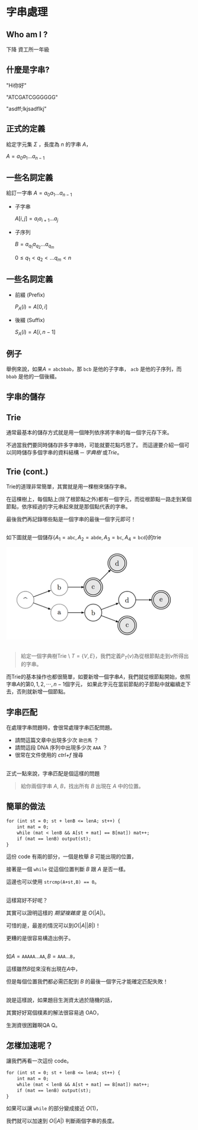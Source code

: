 # 字串處理

## Who am I ?

下降 資工所一年級

## 什麼是字串?

"Hi你好"

"ATCGATCGGGGGG"

"asdff;lkjsadflkj"

## 正式的定義

給定字元集 $\Sigma$ ，長度為 $n$ 的字串 $A$，

$A = a_0 a_1 \dots a_{n-1}$

## 一些名詞定義

給訂一字串
$A = a_0 a_1 \dots a_{n-1}$

- 子字串
  
	$A[i,j] = a_{i} a_{i+1} \dots a_{j}$

- 子序列

	$B = a_{q_1} a_{q_2} \dots a_{q_m}$

	$0 \le q_1 < q_2 < \dots q_m < n$

## 一些名詞定義

- 前綴 (Prefix)

	$P_A(i) = A[0,i]$

- 後綴 (Suffix)

	$S_A(i) = A[i,n-1]$

## 例子

舉例來說，如果$A = \texttt{abcbbab}$，那 $\texttt{bcb}$ 是他的子字串， $\texttt{acb}$ 是他的子序列，而 $\texttt{bbab}$ 是他的一個後綴。


## 字串的儲存

## Trie

通常最基本的儲存方式就是用一個陣列依序將字串的每一個字元存下來。

不過當我們要同時儲存許多字串時，可能就要花點巧思了。
而這邊要介紹一個可以同時儲存多個字串的資料結構 ─ *字典樹* 或*Trie*。


## Trie (cont.)

Trie的道理非常簡單，其實就是用一棵樹來儲存字串。

在這棵樹上，每個點上(除了根節點之外)都有一個字元，而從根節點一路走到某個節點，依序經過的字元串起來就是那個點代表的字串。

最後我們再記錄哪些點是一個字串的最後一個字元即可！

##

如下圖就是一個儲存$\{A_1 = \texttt{abc}, A_2 =\texttt{abde}, A_3 = \texttt{bc}, A_4 = \texttt{bcd}\}$的trie

![](image/string-01.png)

##

> 給定一個字典樹Trie \  $T = \{V, E\}$，我們定義$P_T(v)$為從根節點走到$v$所得出的字串。

而Trie的基本操作也都很簡單，如要新增一個字串$A$，我們就從根節點開始，依照字串$A$的第$0, 1, 2, \cdots, n-1$個字元，
如果此字元在當前節點的子節點中就繼續走下去，否則就新增一個節點。

## 字串匹配

在處理字串問題時，會很常處理字串匹配問題。

* 請問這篇文章中出現多少次 `歐巴馬` ？
* 請問這段 DNA 序列中出現多少次 `AAA` ？
* 很常在文件使用的 _ctrl+f_ 搜尋

##
正式一點來說，字串匹配是個這樣的問題

> 給你兩個字串 $A$, $B$，找出所有 $B$ 出現在 $A$ 中的位置。

## 簡單的做法

~~~{.cpp}
for (int st = 0; st + lenB <= lenA; st++) {
    int mat = 0;
    while (mat < lenB && A[st + mat] == B[mat]) mat++;
    if (mat == lenB) output(st);
}
~~~

這份 code 有兩的部分，一個是枚舉 $B$ 可能出現的位置，

接著是一個 `while` 從這個位置判斷 $B$ 跟 $A$ 是否一樣。

這邊也可以使用 `strcmp(A+st,B) == 0`。

##

這樣寫好不好呢？

其實可以證明這樣的 *期望複雜度* 是 $O(|A|)$。

可惜的是，最差的情況可以到$O(|A||B|)$！

更糟的是很容易構造出例子。

##

如$A = \texttt{AAAAA} \dots \texttt{AA}, B = \texttt{AAA} \dots \texttt{B}$，

這樣雖然$B$從來沒有出現在$A$中，

但是每個位置我們都必需匹配到 $B$ 的最後一個字元才能確定匹配失敗！

##

說是這樣說，如果題目生測資太過於隨機的話，

其實好好寫個樸素的解法很容易過 OAO，

生測資很困難啊QA Q。

## 怎樣加速呢？

讓我們再看一次這份 code。

~~~{.cpp}
for (int st = 0; st + lenB <= lenA; st++) {
    int mat = 0;
    while (mat < lenB && A[st + mat] == B[mat]) mat++;
    if (mat == lenB) output(st);
}
~~~

如果可以讓 `while` 的部分變成接近 $O(1)$，

我們就可以加速到 $O(|A|)$ 判斷兩個字串的長度。
